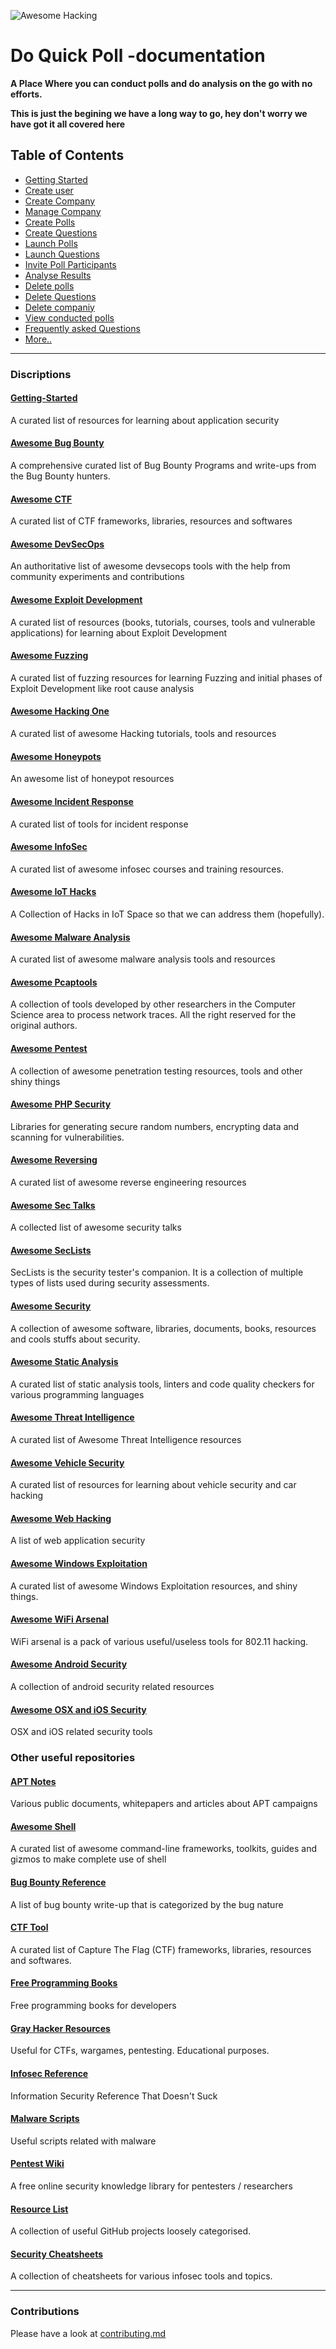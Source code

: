 ![Awesome Hacking](DoQuickPoll.jpg)
# Do Quick Poll -documentation
**A Place Where you can conduct polls and do analysis on the go with no efforts.**

**This is just the begining we have a long way to go, hey don't worry we have got it all covered here**

## Table of Contents

- [Getting Started](#Getting-Started)
- [Create user](#awesome-bug-bounty)
- [Create Company](#awesome-ctf)
- [Manage Company](#awesome-devsecops)
- [Create Polls](#awesome-exploit-development)
- [Create Questions](#awesome-fuzzing)
- [Launch Polls](#awesome-hacking-one)
- [Launch Questions](#awesome-honeypots)
- [Invite Poll Participants](#awesome-incident-response)
- [Analyse Results](#awesome-infosec)
- [Delete polls](#awesome-iot-hacks)
- [Delete Questions](#awesome-malware-analysis)
- [Delete companiy](#awesome-pcaptools)
- [View conducted polls](#awesome-pentest)
- [Frequently asked Questions](#awesome-php-security)
- [More..](#awesome-reversing)


---

### Discriptions 

#### [Getting-Started](https://github.com/Naveenkariyappa/DQP-documentation/Getting-Started)
A curated list of resources for learning about application security

#### [Awesome Bug Bounty](https://github.com/djadmin/awesome-bug-bounty)
A comprehensive curated list of Bug Bounty Programs and write-ups from the Bug Bounty hunters.

#### [Awesome CTF](https://github.com/apsdehal/awesome-ctf)
A curated list of CTF frameworks, libraries, resources and softwares

#### [Awesome DevSecOps](https://github.com/devsecops/awesome-devsecops)
An authoritative list of awesome devsecops tools with the help from community experiments and contributions

#### [Awesome Exploit Development](https://github.com/FabioBaroni/awesome-exploit-development)
A curated list of resources (books, tutorials, courses, tools and vulnerable applications) for learning about Exploit Development

#### [Awesome Fuzzing](https://github.com/secfigo/Awesome-Fuzzing)
A curated list of fuzzing resources for learning Fuzzing and initial phases of Exploit Development like root cause analysis

#### [Awesome Hacking One](https://github.com/carpedm20/awesome-hacking)
A curated list of awesome Hacking tutorials, tools and resources

#### [Awesome Honeypots](https://github.com/paralax/awesome-honeypots)
An awesome list of honeypot resources

#### [Awesome Incident Response](https://github.com/meirwah/awesome-incident-response)
A curated list of tools for incident response

#### [Awesome InfoSec](https://github.com/onlurking/awesome-infosec)
A curated list of awesome infosec courses and training resources.

#### [Awesome IoT Hacks](https://github.com/nebgnahz/awesome-iot-hacks)
A Collection of Hacks in IoT Space so that we can address them (hopefully).

#### [Awesome Malware Analysis](https://github.com/rshipp/awesome-malware-analysis)
A curated list of awesome malware analysis tools and resources

#### [Awesome Pcaptools](https://github.com/caesar0301/awesome-pcaptools)
A collection of tools developed by other researchers in the Computer Science area to process network traces. All the right reserved for the original authors.

#### [Awesome Pentest](https://github.com/enaqx/awesome-pentest)
A collection of awesome penetration testing resources, tools and other shiny things

#### [Awesome PHP Security](https://github.com/ziadoz/awesome-php#security)
Libraries for generating secure random numbers, encrypting data and scanning for vulnerabilities.

#### [Awesome Reversing](https://github.com/tylerhalfpop/awesome-reversing)
A curated list of awesome reverse engineering resources

#### [Awesome Sec Talks](https://github.com/PaulSec/awesome-sec-talks)
A collected list of awesome security talks

#### [Awesome SecLists](https://github.com/danielmiessler/SecLists)
SecLists is the security tester's companion. It is a collection of multiple types of lists used during security assessments.

#### [Awesome Security](https://github.com/sbilly/awesome-security)
A collection of awesome software, libraries, documents, books, resources and cools stuffs about security.

#### [Awesome Static Analysis](https://github.com/mre/awesome-static-analysis)
A curated list of static analysis tools, linters and code quality checkers for various programming languages

#### [Awesome Threat Intelligence](https://github.com/hslatman/awesome-threat-intelligence)
A curated list of Awesome Threat Intelligence resources

#### [Awesome Vehicle Security](https://github.com/jaredmichaelsmith/awesome-vehicle-security)
A curated list of resources for learning about vehicle security and car hacking

#### [Awesome Web Hacking](https://github.com/infoslack/awesome-web-hacking)
A list of web application security

#### [Awesome Windows Exploitation](https://github.com/enddo/awesome-windows-exploitation)
A curated list of awesome Windows Exploitation resources, and shiny things.

#### [Awesome WiFi Arsenal](https://github.com/0x90/wifi-arsenal)
WiFi arsenal is a pack of various useful/useless tools for 802.11 hacking.

#### [Awesome Android Security](https://github.com/ashishb/android-security-awesome)
A collection of android security related resources

#### [Awesome OSX and iOS Security](https://github.com/ashishb/osx-and-ios-security-awesome)
OSX and iOS related security tools

### Other useful repositories

#### [APT Notes](https://github.com/kbandla/APTnotes)
Various public documents, whitepapers and articles about APT campaigns

#### [Awesome Shell](https://github.com/alebcay/awesome-shell)
A curated list of awesome command-line frameworks, toolkits, guides and gizmos to make complete use of shell

#### [Bug Bounty Reference](https://github.com/ngalongc/bug-bounty-reference)
A list of bug bounty write-up that is categorized by the bug nature

#### [CTF Tool](https://github.com/SandySekharan/CTF-tool)
A curated list of Capture The Flag (CTF) frameworks, libraries, resources and softwares.

#### [Free Programming Books](https://github.com/vhf/free-programming-books)
Free programming books for developers

#### [Gray Hacker Resources](https://github.com/bt3gl/My-Gray-Hacker-Resources)
Useful for CTFs, wargames, pentesting. Educational purposes.

#### [Infosec Reference](https://github.com/rmusser01/Infosec_Reference)
Information Security Reference That Doesn't Suck

#### [Malware Scripts](https://github.com/seifreed/malware-scripts)
Useful scripts related with malware

#### [Pentest Wiki](https://github.com/nixawk/pentest-wiki)
A free online security knowledge library for pentesters / researchers

#### [Resource List](https://github.com/FuzzySecurity/Resource-List)
A collection of useful GitHub projects loosely categorised.

#### [Security Cheatsheets](https://github.com/andrewjkerr/security-cheatsheets)
A collection of cheatsheets for various infosec tools and topics.

---

### Contributions

Please have a look at [contributing.md](contributing.md)
